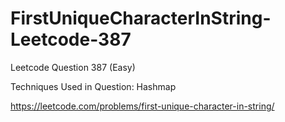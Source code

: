 # FirstUniqueCharacterInString-Leetcode-387

Leetcode Question 387 (Easy)

Techniques Used in Question:
Hashmap

https://leetcode.com/problems/first-unique-character-in-string/

